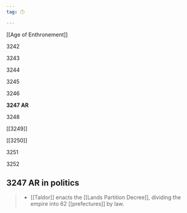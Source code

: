 ```yaml
---
tag: 🕛

---
```

[[Age of Enthronement]]


3242

3243

3244

3245

3246

**3247 AR**

3248

[[3249]]

[[3250]]

3251

3252



## 3247 AR in politics

>  - [[Taldor]] enacts the [[Lands Partition Decree]], dividing the empire into 62 [[prefectures]] by law.






